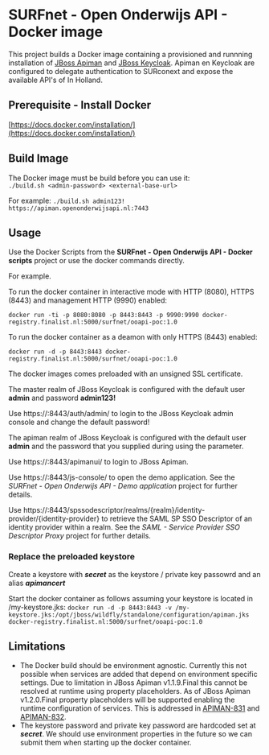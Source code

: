 # SURFnet - Open Onderwijs API - Docker image
This project builds a Docker image containing a provisioned and runnning installation of [JBoss Apiman](http://www.apiman.io/) and [JBoss Keycloak](http://keycloak.jboss.org/). Apiman en Keycloak are configured to delegate authentication to SURconext and expose the available API's of In Holland.

## Prerequisite - Install Docker
[https://docs.docker.com/installation/](https://docs.docker.com/installation/)

## Build Image
The Docker image must be build before you can use it:  
`./build.sh <admin-password> <external-base-url>`

For example:
`./build.sh admin123! https://apiman.openonderwijsapi.nl:7443`

## Usage
Use the Docker Scripts from the **SURFnet - Open Onderwijs API - Docker scripts** project or use the docker commands directly. 

For example.

To run the docker container in interactive mode with HTTP (8080), HTTPS (8443) and management HTTP (9990) enabled:  

`docker run -ti -p 8080:8080 -p 8443:8443 -p 9990:9990 docker-registry.finalist.nl:5000/surfnet/ooapi-poc:1.0`

To run the docker container as a deamon with only HTTPS (8443) enabled:

`docker run -d -p 8443:8443 docker-registry.finalist.nl:5000/surfnet/ooapi-poc:1.0`

The docker images comes preloaded with an unsigned SSL certificate.

The master realm of JBoss Keycloak is configured with the default user **admin** and password **admin123!**  

Use https://<host>:8443/auth/admin/ to login to the JBoss Keycloak admin console and change the default password!

The apiman realm of JBoss Keycloak is configured with the default user **admin** and the password that you supplied during using the <admin-password> parameter.  
 
Use https://<host>:8443/apimanui/ to login to JBoss Apiman.

Use https://<host>:8443/js-console/ to open the demo application. See the *SURFnet - Open Onderwijs API - Demo application* project  for further details.

Use https://<host>:8443/spssodescriptor/realms/{realm}/identity-provider/{identity-provider} to retrieve the SAML SP SSO Descriptor of an identity provider within a realm. See the *SAML - Service Provider SSO Descriptor Proxy*  project for further details.

### Replace the preloaded keystore 
Create a keystore with ***secret*** as the keystore / private key passowrd and an alias ***apimancert***

Start the docker container as follows assuming your keystore is located in /my-keystore.jks:
`docker run -d -p 8443:8443 -v /my-keystore.jks:/opt/jboss/wildfly/standalone/configuration/apiman.jks docker-registry.finalist.nl:5000/surfnet/ooapi-poc:1.0`


## Limitations
* The Docker build should be environment agnostic. Currently this not possible when services are added that depend on environment specific settings. Due to limitation in JBoss Apiman v1.1.9.Final this cannot be resolved at runtime using property placeholders. As of JBoss Apiman v1.2.0.Final property placeholders will be supported enabling the runtime configuration of services. This is addressed in [APIMAN-831](https://issues.jboss.org/browse/APIMAN-831) and [APIMAN-832](https://issues.jboss.org/browse/APIMAN-832).
* The keystore password and private key password are hardcoded set at ***secret***. We should use environment properties in the future so we can submit them when starting up the docker container.
